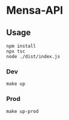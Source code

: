 # Mensa-API

## Usage
```
npm install
npx tsc
node ./dist/index.js
```

### Dev
```
make up
```

### Prod
```
make up-prod
```
